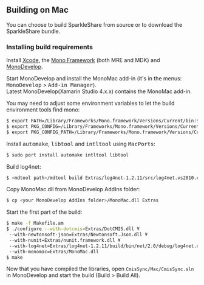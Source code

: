 ## Building on Mac

You can choose to build SparkleShare from source or to download the SparkleShare bundle.


### Installing build requirements

Install [Xcode](https://developer.apple.com/xcode/), the [Mono Framework](http://www.mono-project.com/) (both MRE and MDK) and [MonoDevelop](http://monodevelop.com/).

Start MonoDevelop and install the MonoMac add-in (it's in the menus: <tt>MonoDevelop</tt> > <tt>Add-in Manager</tt>).  
Latest MonoDevelop(Xamarin Studio 4.x.x) contains the MonoMac add-in.


You may need to adjust some environment variables to let the build environment tools find mono:
   
```bash
$ export PATH=/Library/Frameworks/Mono.framework/Versions/Current/bin:$PATH
$ export PKG_CONFIG=/Library/Frameworks/Mono.framework/Versions/Current/bin/pkg-config
$ export PKG_CONFIG_PATH=/Library/Frameworks/Mono.framework/Versions/Current/lib/pkgconfig
```

Install <tt>automake</tt>, <tt>libtool</tt> and <tt>intltool</tt> using <tt>MacPorts</tt>:

```bash
$ sudo port install automake intltool libtool
```

Build log4net:
```bash
$ <mdtool path>/mdtool build Extras/log4net-1.2.11/src/log4net.vs2010.csproj
```

Copy MonoMac.dll from MonoDevelop AddIns folder:
```bash
$ cp <your MonoDevelop AddIns folder>/MonoMac.dll Extras
```

Start the first part of the build:

```bash
$ make -f Makefile.am
$ ./configure --with-dotcmis=Extras/DotCMIS.dll ¥
 --with-newtonsoft-json=Extras/Newtonsoft.Json.dll ¥
 --with-nunit=Extras/nunit.framework.dll ¥
 --with-log4net=Extras/log4net-1.2.11/build/bin/net/2.0/debug/log4net.dll ¥
 --with-monomac=Extras/MonoMac.dll
$ make
```

Now that you have compiled the libraries, open `CmisSync/Mac/CmisSync.sln` in
MonoDevelop and start the build (Build > Build All).
